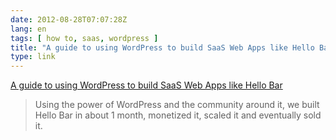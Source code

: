 ```yaml
---
date: 2012-08-28T07:07:28Z
lang: en
tags: [ how to, saas, wordpress ]
title: "A guide to using WordPress to build SaaS Web Apps like Hello Bar"
type: link
---
```


[A guide to using WordPress to build SaaS Web Apps like Hello
Bar](http://www.dtelepathy.com/blog/dt-labs/wordpress-saas-application-platform)

> Using the power of WordPress and the community around it, we built
> Hello Bar in about 1 month, monetized it, scaled it and eventually
> sold it.

